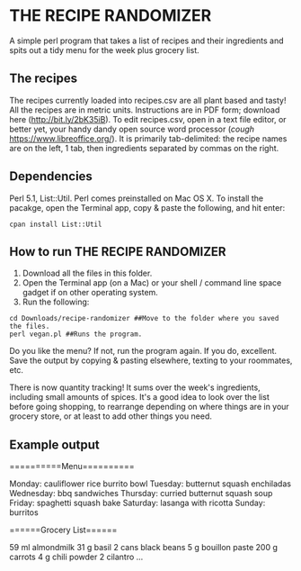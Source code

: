 # THE RECIPE RANDOMIZER

A simple perl program that takes a list of recipes and their ingredients and spits out a tidy menu for the week plus grocery list.

## The recipes
The recipes currently loaded into recipes.csv are all plant based and tasty! All the recipes are in metric units. Instructions are in PDF form; download here (http://bit.ly/2bK35iB).
To edit recipes.csv, open in a text file editor, or better yet, your handy dandy open source word processor (*cough* https://www.libreoffice.org/). It is primarily tab-delimited: the recipe names are on the left, 1 tab, then ingredients separated by commas on the right.

## Dependencies
Perl 5.1, List::Util.
Perl comes preinstalled on Mac OS X. To install the pacakge, open the Terminal app, copy & paste the following, and hit enter:

```
cpan install List::Util
```
## How to run THE RECIPE RANDOMIZER
1. Download all the files in this folder.
2. Open the Terminal app (on a Mac) or your shell / command line space gadget if on other operating system.
3. Run the following:

```
cd Downloads/recipe-randomizer ##Move to the folder where you saved the files.
perl vegan.pl ##Runs the program.
```
Do you like the menu? If not, run the program again. If you do, excellent. Save the output by copying & pasting elsewhere, texting to your roommates, etc.

There is now quantity tracking! It sums over the week's ingredients, including small amounts of spices. It's a good idea to look over the list before going shopping, to rearrange depending on where things are in your grocery store, or at least to add other things you need.

## Example output

==========Menu==========

Monday: cauliflower rice burrito bowl
Tuesday: butternut squash enchiladas
Wednesday: bbq sandwiches
Thursday: curried butternut squash soup
Friday: spaghetti squash bake 
Saturday: lasanga with ricotta
Sunday: burritos

======Grocery List======

59 ml almondmilk
31 g basil
2 cans black beans
5 g bouillon paste
200 g carrots
4 g chili powder
2 cilantro
...

